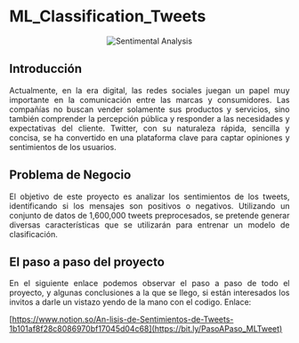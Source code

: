 # ML_Classification_Tweets

<p align="center">
  <img src="https://github.com/user-attachments/assets/20312264-cf97-45d6-bbc0-10e9a256ec74" alt="Sentimental Analysis">
</p>

## Introducción

<p align="justify">
Actualmente, en la era digital, las redes sociales juegan un papel muy importante en la comunicación entre las marcas y consumidores. Las compañías no buscan vender solamente sus productos y servicios, sino también comprender la percepción pública y responder a las necesidades y expectativas del cliente. Twitter, con su naturaleza rápida, sencilla y concisa, se ha convertido en una plataforma clave para captar opiniones y sentimientos de los usuarios.
</p>

## Problema de Negocio

<p align="justify">
El objetivo de este proyecto es analizar los sentimientos de los tweets, identificando si los mensajes son positivos o negativos. Utilizando un conjunto de datos de 1,600,000 tweets preprocesados, se pretende generar diversas características que se utilizarán para entrenar un modelo de clasificación.
</p>

## El paso a paso del proyecto

<p align="justify">
En el siguiente enlace podemos observar el paso a paso de todo el proyecto, y algunas conclusiones a la que se llego, si están interesados los invitos a darle un vistazo yendo de la mano con el codigo. Enlace:  
</p>

[https://www.notion.so/An-lisis-de-Sentimientos-de-Tweets-1b101af8f28c8086970bf17045d04c68](https://bit.ly/PasoAPaso_MLTweet)
